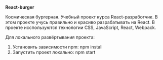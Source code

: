 **React-burger**

Космическая бургерная. Учебный проект курса React-разработчик. В этом проекте учусь правильно и красиво разрабатывать на React.
В проекте исспользуются технологии CSS, JavaScript, React, Webpack.

Для локального развёртывания проекта: 

1. Установить зависимости npm: npm install
2. Запустить проект локально: npm start



